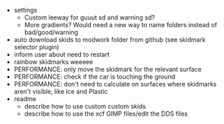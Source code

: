  - settings
   - Custom leeway for guuut sd and warning sd?
   - More gradients? Would need a new way to name folders instead of bad/good/warning
 - auto download skids to modwork folder from github (see skidmark selector plugin)
 - inform user about need to restart
 - rainbow skidmarks weeeee
 - PERFORMANCE: only move the skidmark for the relevant surface
 - PERFORMANCE: check if the car is touching the ground
 - PERFORMANCE: don't need to calculate on surfaces where skidmarks aren't visible, like Ice and Plastic
 - readme
   - describe how to use custom custom skids
   - describe how to use the xcf GIMP files/edit the DDS files